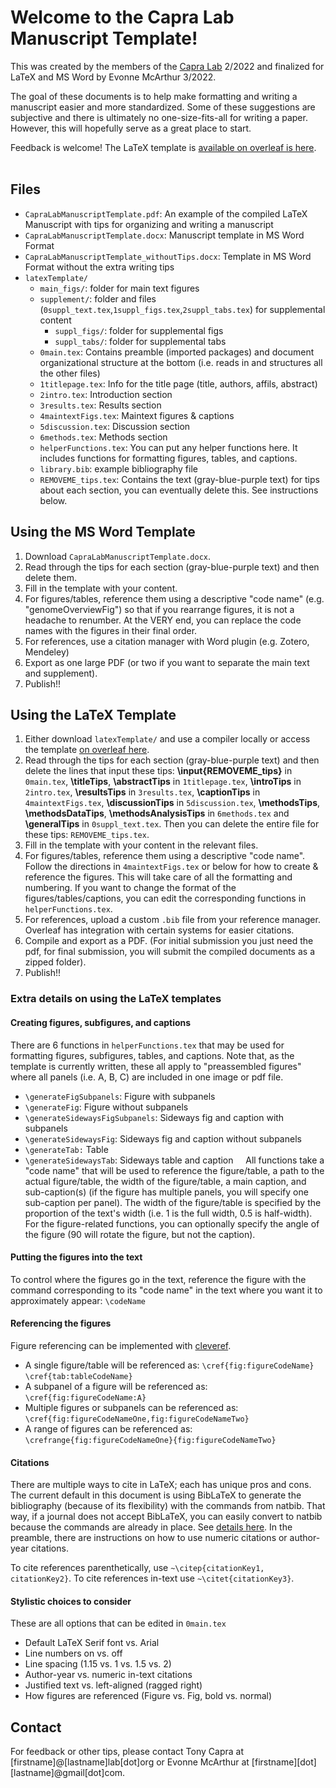 # Welcome to the Capra Lab Manuscript Template!  
This was created by the members of the [Capra Lab](http://www.capralab.org/) 2/2022 and finalized for LaTeX and MS Word by Evonne McArthur 3/2022.

The goal of these documents is to help make formatting and writing a manuscript easier and more standardized. Some of these suggestions are subjective and there is ultimately no one-size-fits-all for writing a paper. However, this will hopefully serve as a great place to start.  

Feedback is welcome! The LaTeX template is [available on overleaf is here](https://www.overleaf.com/latex/templates/capra-lab-manuscript-template/mrtmxhjdyzvz).  
  
## Files
- `CapraLabManuscriptTemplate.pdf`: An example of the compiled LaTeX Manuscript with tips for organizing and writing a manuscript  
- `CapraLabManuscriptTemplate.docx`: Manuscript template in MS Word Format  
- `CapraLabManuscriptTemplate_withoutTips.docx`: Template in MS Word Format without the extra writing tips
- `latexTemplate/`  
  - `main_figs/`: folder for main text figures  
  - `supplement/`: folder and files (`0suppl_text.tex`,`1suppl_figs.tex`,`2suppl_tabs.tex`) for supplemental content  
    - `suppl_figs/`: folder for supplemental figs  
    - `suppl_tabs/`: folder for supplemental tabs  
  - `0main.tex`: Contains preamble (imported packages) and document organizational structure at the bottom (i.e. reads in and structures all the other files)  
  - `1titlepage.tex`: Info for the title page (title, authors, affils, abstract)  
  - `2intro.tex`: Introduction section  
  - `3results.tex`: Results section  
  - `4maintextFigs.tex`: Maintext figures & captions  
  - `5discussion.tex`: Discussion section  
  - `6methods.tex`: Methods section  
  - `helperFunctions.tex`: You can put any helper functions here. It includes functions for formatting figures, tables, and captions.  
  - `library.bib`: example bibliography file  
  - `REMOVEME_tips.tex`: Contains the text (gray-blue-purple text) for tips about each section, you can eventually delete this. See instructions below.  
  
## Using the MS Word Template  
1. Download `CapraLabManuscriptTemplate.docx`.  
2. Read through the tips for each section (gray-blue-purple text) and then delete them.  
3. Fill in the template with your content.  
4. For figures/tables, reference them using a descriptive "code name" (e.g. "genomeOverviewFig") so that if you rearrange figures, it is not a headache to renumber. At the VERY end, you can replace the code names with the figures in their final order.  
5. For references, use a citation manager with Word plugin (e.g. Zotero, Mendeley)  
6. Export as one large PDF (or two if you want to separate the main text and supplement).  
7. Publish!!  
  
## Using the LaTeX Template  
1. Either download `latexTemplate/` and use a compiler locally or access the template [on overleaf here](https://www.overleaf.com/latex/templates/capra-lab-manuscript-template/mrtmxhjdyzvz).  
2. Read through the tips for each section (gray-blue-purple text) and then delete the lines that input these tips: **\input{REMOVEME_tips}** in `0main.tex`, **\titleTips**, **\abstractTips** in `1titlepage.tex`, **\introTips** in `2intro.tex`, **\resultsTips** in `3results.tex`, **\captionTips** in `4maintextFigs.tex`, **\discussionTips** in `5discussion.tex`, **\methodsTips**, **\methodsDataTips**, **\methodsAnalysisTips** in `6methods.tex` and **\generalTips** in `0suppl_text.tex`. Then you can delete the entire file for these tips: `REMOVEME_tips.tex`.  
3. Fill in the template with your content in the relevant files.  
4. For figures/tables, reference them using a descriptive "code name". Follow the directions in `4maintextFigs.tex` or below for how to create & reference the figures. This will take care of all the formatting and numbering. If you want to change the format of the figures/tables/captions, you can edit the corresponding functions in `helperFunctions.tex`.  
5. For references, upload a custom `.bib` file from your reference manager. Overleaf has integration with certain systems for easier citations.  
6. Compile and export as a PDF. (For initial submission you just need the pdf, for final submission, you will submit the compiled documents as a zipped folder).  
7. Publish!!  
  
### Extra details on using the LaTeX templates  
#### Creating figures, subfigures, and captions  
There are 6 functions in `helperFunctions.tex` that may be used for formatting figures, subfigures, tables, and captions. Note that, as the template is currently written, these all apply to "preassembled figures" where all panels (i.e. A, B, C) are included in one image or pdf file. 
  
- `\generateFigSubpanels`: Figure with subpanels  
- `\generateFig`: Figure without subpanels  
- `\generateSidewaysFigSubpanels`: Sideways fig and caption with subpanels  
- `\generateSidewaysFig`: Sideways fig and caption without subpanels  
- `\generateTab:` Table  
- `\generateSidewaysTab`: Sideways table and caption  
  
All functions take a "code name" that will be used to reference the figure/table, a path to the actual figure/table, the width of the figure/table, a main caption, and sub-caption(s) (if the figure has multiple panels, you will specify one sub-caption per panel). The width of the figure/table is specified by the proportion of the text's width (i.e. 1 is the full width, 0.5 is half-width). For the figure-related functions, you can optionally specify the angle of the figure (90 will rotate the figure, but not the caption).  
  
#### Putting the figures into the text  
To control where the figures go in the text, reference the figure with the command corresponding to its "code name" in the text where you want it to approximately appear: `\codeName`  
  
#### Referencing the figures  
Figure referencing can be implemented with [cleveref](https://ctan.org/pkg/cleveref?lang=en).  
  
- A single figure/table will be referenced as: `\cref{fig:figureCodeName}` `\cref{tab:tableCodeName}`  
- A subpanel of a figure will be referenced as: `\cref{fig:figureCodeName:A}`  
- Multiple figures or subpanels can be referenced as: `\cref{fig:figureCodeNameOne,fig:figureCodeNameTwo}`  
- A range of figures can be referenced as: `\crefrange{fig:figureCodeNameOne}{fig:figureCodeNameTwo}`  
  
#### Citations  
There are multiple ways to cite in LaTeX; each has unique pros and cons. The current default in this document is using BibLaTeX to generate the bibliography (because of its flexibility) with the commands from natbib. That way, if a journal does not accept BibLaTeX, you can easily convert to natbib because the commands are already in place. See [details here](https://tex.stackexchange.com/questions/25701/bibtex-vs-biber-and-biblatex-vs-natbib). In the preamble, there are instructions on how to use numeric citations or author-year citations. 

To cite references parenthetically, use `~\citep{citationKey1, citationKey2}`. To cite references in-text use `~\citet{citationKey3}`.  

#### Stylistic choices to consider
These are all options that can be edited in `0main.tex`

- Default LaTeX Serif font vs. Arial
- Line numbers on vs. off
- Line spacing (1.15 vs. 1 vs. 1.5 vs. 2)
- Author-year vs. numeric in-text citations
- Justified text vs. left-aligned (ragged right)
- How figures are referenced (Figure vs. Fig, bold vs. normal)
  
## Contact  
For feedback or other tips, please contact Tony Capra at [firstname]@[lastname]lab[dot]org or Evonne McArthur at [firstname][dot][lastname]@gmail[dot]com.
